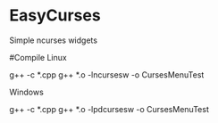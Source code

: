 # EasyCurses
Simple ncurses widgets

#Compile
Linux

g++ -c *.cpp
g++ *.o -lncursesw -o CursesMenuTest


Windows

g++ -c *.cpp
g++ *.o -lpdcursesw -o CursesMenuTest

